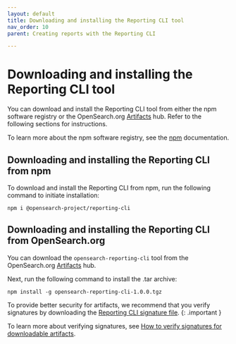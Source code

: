 ```yaml
---
layout: default
title: Downloading and installing the Reporting CLI tool
nav_order: 10
parent: Creating reports with the Reporting CLI

---
```


# Downloading and installing the Reporting CLI tool

You can download and install the Reporting CLI tool from either the npm software registry or the OpenSearch.org [Artifacts](https://opensearch.org/artifacts) hub. Refer to the following sections for instructions.

To learn more about the npm software registry, see the [npm](https://docs.npmjs.com/about-npm) documentation.

## Downloading and installing the Reporting CLI from npm

To download and install the Reporting CLI from npm, run the following command to initiate installation:

```
npm i @opensearch-project/reporting-cli
```

## Downloading and installing the Reporting CLI from OpenSearch.org

You can download the `opensearch-reporting-cli` tool from the OpenSearch.org [Artifacts](https://artifacts.opensearch.org/reporting-cli/opensearch-reporting-cli-1.0.0.tgz) hub.

Next, run the following command to install the .tar archive:

```
npm install -g opensearch-reporting-cli-1.0.0.tgz
```

To provide better security for artifacts, we recommend that you verify signatures by downloading the [Reporting CLI signature file](https://artifacts.opensearch.org/reporting-cli/opensearch-reporting-cli-1.0.0.tgz.sig).
{: .important }

To learn more about verifying signatures, see [How to verify signatures for downloadable artifacts](https://opensearch.org/verify-signatures.html).